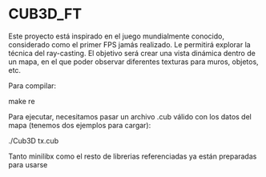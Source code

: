 # CUB3D_FT
Este proyecto está inspirado en el juego mundialmente conocido, considerado como el primer FPS jamás realizado. Le permitirá explorar la técnica del ray-casting. El objetivo será crear una vista dinámica dentro de un mapa, en el que poder observar diferentes texturas para muros, objetos, etc.

Para compilar:

  make re
  
Para ejecutar, necesitamos pasar un archivo .cub válido con los datos del mapa  (tenemos dos ejemplos para cargar):

  ./Cub3D tx.cub
  
Tanto minilibx como el resto de librerias referenciadas ya están preparadas para usarse
